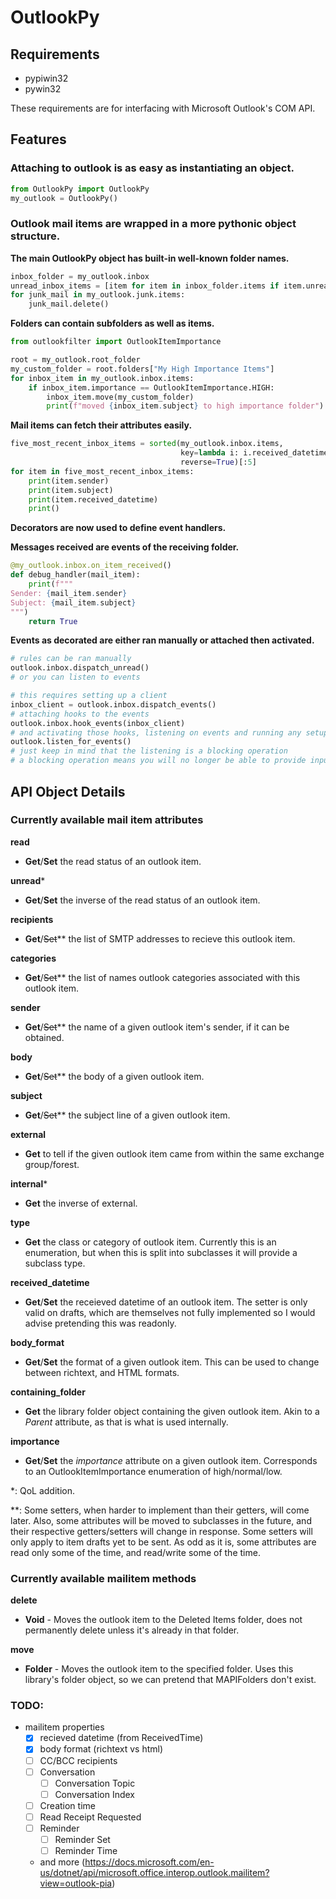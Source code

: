 # OutlookPy

## Requirements
- pypiwin32
- pywin32

These requirements are for interfacing with Microsoft Outlook's COM API.

## Features

### Attaching to outlook is as easy as instantiating an object.

```python
from OutlookPy import OutlookPy
my_outlook = OutlookPy()
```

### Outlook mail items are wrapped in a more pythonic object structure.

__The main OutlookPy object has built-in well-known folder names.__

```python
inbox_folder = my_outlook.inbox
unread_inbox_items = [item for item in inbox_folder.items if item.unread]
for junk_mail in my_outlook.junk.items:
    junk_mail.delete()
```

__Folders can contain subfolders as well as items.__

```python
from outlookfilter import OutlookItemImportance

root = my_outlook.root_folder
my_custom_folder = root.folders["My High Importance Items"]
for inbox_item in my_outlook.inbox.items:
    if inbox_item.importance == OutlookItemImportance.HIGH:
        inbox_item.move(my_custom_folder)
        print(f"moved {inbox_item.subject} to high importance folder")
```

__Mail items can fetch their attributes easily.__

```python
five_most_recent_inbox_items = sorted(my_outlook.inbox.items, 
                                      key=lambda i: i.received_datetime, 
                                      reverse=True)[:5]
for item in five_most_recent_inbox_items:
    print(item.sender)
    print(item.subject)
    print(item.received_datetime)
    print()
```

__Decorators are now used to define event handlers.__

__Messages received are events of the receiving folder.__

```python
@my_outlook.inbox.on_item_received()
def debug_handler(mail_item):
    print(f"""
Sender: {mail_item.sender}
Subject: {mail_item.subject}
""")
    return True
```

__Events as decorated are either ran manually or attached then activated.__

```python
# rules can be ran manually
outlook.inbox.dispatch_unread()
# or you can listen to events

# this requires setting up a client
inbox_client = outlook.inbox.dispatch_events()
# attaching hooks to the events
outlook.inbox.hook_events(inbox_client)
# and activating those hooks, listening on events and running any setup rules
outlook.listen_for_events()
# just keep in mind that the listening is a blocking operation
# a blocking operation means you will no longer be able to provide input to python
```

## API Object Details

### Currently available mail item attributes

__read__
 - **Get**/**Set** the read status of an outlook item.
 
__unread__\*
 - **Get**/**Set** the inverse of the read status of an outlook item.
 
__recipients__
 - **Get**/~~Set~~\*\* the list of SMTP addresses to recieve this outlook item.
 
__categories__
 - **Get**/~~Set~~\*\* the list of names outlook categories associated with this outlook item.
 
__sender__
 - **Get**/~~Set~~\*\* the name of a given outlook item's sender, if it can be obtained.
 
__body__
 - **Get**/~~Set~~\*\* the body of a given outlook item.
 
__subject__
 - **Get**/~~Set~~\*\* the subject line of a given outlook item.
 
__external__
 - **Get** to tell if the given outlook item came from within the same exchange group/forest.
 
__internal__\*
 - **Get** the inverse of external.
 
__type__
 - **Get** the class or category of outlook item. Currently this is an enumeration, but when this is split into subclasses it will provide a subclass type.
 
__received_datetime__
 - **Get**/**Set** the receieved datetime of an outlook item. The setter is only valid on drafts, which are themselves not fully implemented so I would advise pretending this was readonly.
 
__body_format__
 - **Get**/**Set** the format of a given outlook item. This can be used to change between richtext, and HTML formats.
 
__containing_folder__
 - **Get** the library folder object containing the given outlook item. Akin to a *Parent* attribute, as that is what is used internally.
 
__importance__
 - **Get**/**Set** the *importance* attribute on a given outlook item. Corresponds to an OutlookItemImportance enumeration of high/normal/low.

\*: QoL addition.

\*\*: Some setters, when harder to implement than their getters, will come later. Also, some attributes will be moved to subclasses in the future, and their respective getters/setters will change in response. Some setters will only apply to item drafts yet to be sent. As odd as it is, some attributes are read only some of the time, and read/write some of the time.


### Currently available mailitem methods

__delete__
 - **Void** - Moves the outlook item to the Deleted Items folder, does not permanently delete unless it's already in that folder.
 
__move__
 - **Folder** - Moves the outlook item to the specified folder. Uses this library's folder object, so we can pretend that MAPIFolders don't exist.



### TODO:
- mailitem properties
    - [x] recieved datetime (from ReceivedTime)
    - [x] body format (richtext vs html)
    - [ ] CC/BCC recipients
    - [ ] Conversation
        - [ ] Conversation Topic
        - [ ] Conversation Index
    - [ ] Creation time
    - [ ] Read Receipt Requested
    - [ ] Reminder
        - [ ] Reminder Set
        - [ ] Reminder Time
    - and more (https://docs.microsoft.com/en-us/dotnet/api/microsoft.office.interop.outlook.mailitem?view=outlook-pia)
    